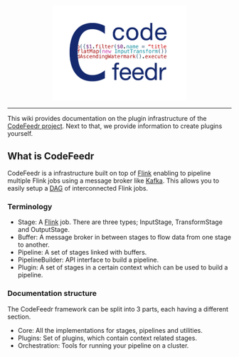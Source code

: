 <p align="center"><img src="logo.png" width="300px"/></p>

- - - -
This wiki provides documentation on the plugin infrastructure of the [CodeFeedr project](https://codefeedr.github.io/). Next to that, we provide information to create plugins yourself. 

## What is CodeFeedr
CodeFeedr is a infrastructure built on top of [Flink](https://flink.apache.org/) enabling to pipeline multiple Flink jobs using a message broker like [Kafka](https://kafka.apache.org/).
This allows you to easily setup a [DAG](https://en.wikipedia.org/wiki/Directed_acyclic_graph) of interconnected Flink jobs.

### Terminology

- Stage: A [Flink](https://flink.apache.org/) job. There are three types; InputStage, TransformStage and OutputStage.
- Buffer: A message broker in between stages to flow data from one stage to another. 
- Pipeline: A set of stages linked with buffers.
- PipelineBuilder: API interface to build a pipeline.
- Plugin: A set of stages in a certain context which can be used to build a pipeline. 

### Documentation structure
The CodeFeedr framework can be split into 3 parts, each having a different section.

- Core: All the implementations for stages, pipelines and utilities.
- Plugins: Set of plugins, which contain context related stages.
- Orchestration: Tools for running your pipeline on a cluster.